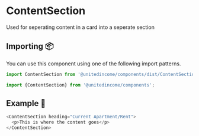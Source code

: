 # ContentSection

Used for seperating content in a card into a seperate section

## Importing 📦

You can use this component using one of the following import patterns.

```javascript
import ContentSection from '@unitedincome/components/dist/ContentSection';
```

```javascript
import {ContentSection} from '@unitedincome/components';
```

## Example 🚀

```javascript
<ContentSection heading="Current Apartment/Rent">
  <p>This is where the content goes</p>
</ContentSection>
```
